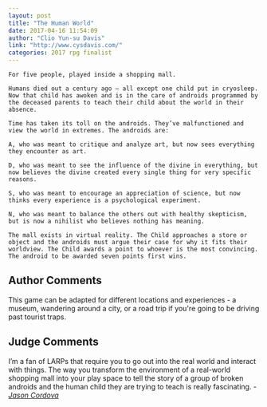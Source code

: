 ```yaml
---
layout: post
title: "The Human World"
date: 2017-04-16 11:54:09
author: "Clio Yun-su Davis"
link: "http://www.cysdavis.com/"
categories: 2017 rpg finalist
---
```

```
For five people, played inside a shopping mall. 

Humans died out a century ago – all except one child put in cryosleep. Now that child has awoken and is in the care of androids programmed by the deceased parents to teach their child about the world in their absence.

Time has taken its toll on the androids. They’ve malfunctioned and view the world in extremes. The androids are:

A, who was meant to critique and analyze art, but now sees everything they encounter as art.

D, who was meant to see the influence of the divine in everything, but now believes the divine created every single thing for very specific reasons.

S, who was meant to encourage an appreciation of science, but now thinks every experience is a psychological experiment.

N, who was meant to balance the others out with healthy skepticism, but is now a nihilist who believes nothing has meaning.

The mall exists in virtual reality. The Child approaches a store or object and the androids must argue their case for why it fits their worldview. The Child awards a point to whoever is the most convincing. The android to be awarded seven points first wins.
```
## Author Comments 

This game can be adapted for different locations and experiences - a museum, wandering around a city, or a road trip if you're going to be driving past tourist traps.

## Judge Comments

I’m a fan of LARPs that require you to go out into the real world and interact with things. The way you transform the environment of a real-world shopping mall into your play space to tell the story of a group of broken androids and the human child they are trying to teach is really fascinating. - [*Jason Cordova*]({{site.baseurl}}/judges)
